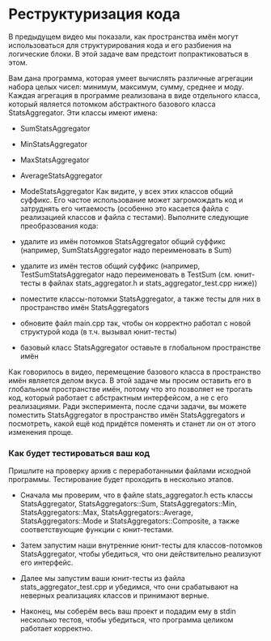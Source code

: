 # Реструктуризация кода
В предыдущем видео мы показали, как пространства имён могут использоваться для структурирования кода и его разбиения на логические блоки. В этой задаче вам предстоит попрактиковаться в этом.

Вам дана программа, которая умеет вычислять различные агрегации набора целых чисел: минимум, максимум, сумму, среднее и моду. Каждая агрегация в программе реализована в виде отдельного класса, который является потомком абстрактного базового класса StatsAggregator. Эти классы имеют имена:

 - SumStatsAggregator

 - MinStatsAggregator

 - MaxStatsAggregator

 - AverageStatsAggregator

 - ModeStatsAggregator
Как видите, у всех этих классов общий суффикс. Его частое использование может загромождать код и затруднять его читаемость (особенно это касается файла с реализацией классов и файла с тестами). Выполните следующие преобразования кода:

 - удалите из имён потомков StatsAggregator общий суффикс (например, SumStatsAggregator надо переименовать в Sum)

 - удалите из имён тестов общий суффикс (например, TestSumStatsAggregator надо переименовать в TestSum (см. юнит-тесты в файлах stats_aggregator.h и stats_aggregator_test.cpp ниже))

 - поместите классы-потомки StatsAggregator, а также тесты для них в пространство имён StatsAggregators

 - обновите файл main.cpp так, чтобы он корректно работал с новой структурой кода (в т.ч. вызывал юнит-тесты)

 - базовый класс StatsAggregator оставьте в глобальном пространстве имён

Как говорилось в видео, перемещение базового класса в пространство имён является делом вкуса. В этой задаче мы просим оставить его в глобальном пространстве имён, потому что это позволяет не трогать код, который работает с абстрактным интерфейсом, а не с его реализациями. Ради эксперимента, после сдачи задачи, вы можете поместить StatsAggregator в пространство имён StatsAggregators и посмотреть, какой ещё код придётся поменять и станет ли он от этого изменения проще.

### Как будет тестироваться ваш код ###

Пришлите на проверку архив с переработанными файлами исходной программы. Тестирование будет проходить в несколько этапов.

 - Сначала мы проверим, что в файле stats_aggregator.h есть классы StatsAggregator, StatsAggregators::Sum, StatsAggregators::Min, StatsAggregators::Max, StatsAggregators::Average, StatsAggregators::Mode и StatsAggregators::Composite, а также соответствующие функции с юнит-тестами.

 - Затем запустим наши внутренние юнит-тесты для классов-потомков StatsAggregator, чтобы убедиться, что они действительно реализуют его интерфейс.

 - Далее мы запустим ваши юнит-тесты из файла stats_aggregator_test.cpp и убедимся, что они срабатывают на неверных реализациях классов и принимают верные.

 - Наконец, мы соберём весь ваш проект и подадим ему в stdin несколько тестов, чтобы убедиться, что программа целиком работает корректно.
